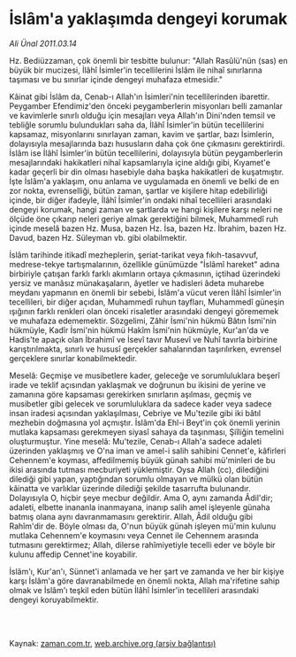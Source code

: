 # İslâm'a yaklaşımda dengeyi korumak

*Ali Ünal 2011.03.14*

<td class="columnist-detail">
<p>Hz. Bediüzzaman, çok önemli bir tesbitte bulunur: "Allah Rasûlü'nün (sas) en büyük bir mucizesi, İlâhî İsimler'in tecellilerini İslâm ile nihaî sınırlarına taşıması ve bu sınırlar içinde dengeyi muhafaza etmesidir."</p>
<p>
<div id="haberMetinDiv">
<p>Kâinat gibi İslâm da, Cenab-ı Allah'ın İsimleri'nin tecellilerinden ibarettir. Peygamber Efendimiz'den önceki peygamberlerin misyonları belli zamanlar ve kavimlerle sınırlı olduğu için mesajları veya Allah'ın Dini'nden temsil ve tebliğle sorumlu bulundukları saha da, İlâhî İsimler'in bütün tecellilerini kapsamaz, misyonlarını sınırlayan zaman, kavim ve şartlar, bazı İsimlerin, dolayısıyla mesajlarında bazı hususların daha çok öne çıkmasını gerektirirdi. İslâm ise İlâhî İsimler'in bütün tecellilerini, dolayısıyla bütün peygamberlerin mesajlarındaki hakikatleri nihaî kapsamlarıyla içine aldığı gibi, Kıyamet'e kadar geçerli bir din olması hasebiyle daha başka hakikatleri de kuşatmıştır. İşte İslâm'a yaklaşım, onu anlama ve uygulamada en önemli ve belki de en zor nokta, evrenselliği, bütün zaman, şartlar ve kişilere hitap edebilirliği içinde, bir diğer ifadeyle, İlâhî İsimler'in ondaki nihaî tecellileri arasındaki dengeyi korumak, hangi zaman ve şartlarda ve hangi kişilere karşı neleri ne ölçüde öne çıkarıp neleri geriye almak gerektiğini bilmek, Muhammedî ruh içinde meselâ bazen Hz. Musa, bazen Hz. İsa, bazen Hz. İbrahim, bazen Hz. Davud, bazen Hz. Süleyman vb. gibi olabilmektir.
<p>İslâm tarihinde itikadî mezheplerin, şeriat-tarikat veya fıkıh-tasavvuf, medrese-tekye tartışmalarının, özellikle günümüzde "İslâmî hareket" adına birbiriyle çatışan farklı farklı akımların ortaya çıkmasının, içtihad üzerindeki yersiz ve manâsız münakaşaların, âyetler ve hadisleri âdeta muharebe meydanı yapmanın en önemli bir sebebi, İslâm'a vücut veren İlâhî İsimler'in tecellileri, bir diğer açıdan, Muhammedî ruhun tayfları, Muhammedî güneşin ışığının farklı renkleri olan önceki risaletler arasındaki dengeyi görememek ve muhafaza edememektir. Sözgelimi, Zâhir İsmi'nin hükmü Bâtın İsmi'nin hükmüyle, Kadîr İsmi'nin hükmü Hakîm İsmi'nin hükmüyle, Kur'an'da ve Hadis'te apaçık olan İbrahimî ve İsevî tavır Musevî ve Nuhî tavırla birbirine karıştırılmakta, sınırlı ve hususî gerçekler sahalarından taşırılırken, evrensel gerçeklere sınırlar konabilmektedir.
<p>Meselâ: Geçmişe ve musibetlere kader, geleceğe ve sorumluluklara beşerî irade ve teklif açısından yaklaşmak ve doğrunun bu ikisini de yerine ve zamanına göre kapsaması gerekirken sınırların aşılması, geçmiş ve musibetler gibi gelecek ve sorumluluklara da sadece kader veya sadece insan iradesi açısından yaklaşılması, Cebriye ve Mu'tezile gibi iki bâtıl mezhebin doğmasına yol açmıştır. İslâm'da Ehl-i Beyt'in çok önemli yerinin mutlaka kapsaması gerekmeyen siyasî sahaya da taşınması, Şiîliğin temelini oluşturmuştur. Yine meselâ: Mu'tezile, Cenab-ı Allah'a sadece adaleti üzerinden yaklaşmış ve O'na iman ve amel-i salih sahibini Cennet'e, kâfirleri Cehennem'e koyması, affedilmemiş büyük günah sahibi mü'minleri de bu ikisi arasında tutması mecburiyeti yüklemiştir. Oysa Allah (cc), dilediğini dilediği gibi yapan, yaptığından sorumlu olmayan ve mülkü olan bütün kâinatta ve varlıklar üzerinde dilediği şekilde tasarrufta bulunandır. Dolayısıyla O, hiçbir şeye mecbur değildir. Ama O, aynı zamanda Âdil'dir; adaleti, elbette inananla inanmayana, inanıp salih amel işleyenle günaha batmış olana aynı davranmamasını gerektirir. Allah, Âdil olduğu gibi Rahîm'dir de. Böyle olması da, O'nun büyük günah işleyen mü'min kulunu mutlaka Cehennem'e koymasını veya Cennet ile Cehennem arasında tutmasını gerektirmez; Allah, dilerse rahîmiyetiyle tecelli eder ve böyle bir kulunu affedip Cennet'ine koyabilir.
<p>İslâm'ı, Kur'an'ı, Sünnet'i anlamada ve her şart ve zamanda ve her bir kişiye karşı İslâm'a göre davranabilmede en önemli nokta, Allah ma'rifetine sahip olmak ve İslâm'ı teşkil eden bütün İlâhî İsimler'in tecellileri arasındaki dengeyi koruyabilmektir. </p></p></p></p></div>
</p>


<p><br>
		 </br></p></td>

Kaynak: [zaman.com.tr](http://zaman.com.tr/yazar.do?yazino=1106993), [web.archive.org (arşiv bağlantısı)](http://web.archive.org/web/20110518131743/http://www.zaman.com.tr:80/yazar.do?yazino=1106993)
